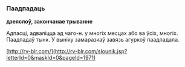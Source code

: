 ### Паадпадаць
**дзеяслоў, закончанае трыванне**

Адпасці, адваліцца ад чаго-н. у многіх месцах або ва ўсіх, многіх. Паадпадаў тынк. У выніку замаразкаў завязь агуркоў паадпадала.

<a rel="author">[http://rv-blr.com/](http://rv-blr.com/slounik.jsp?letterId=0&maskId=0&pageId=1971)</a>
